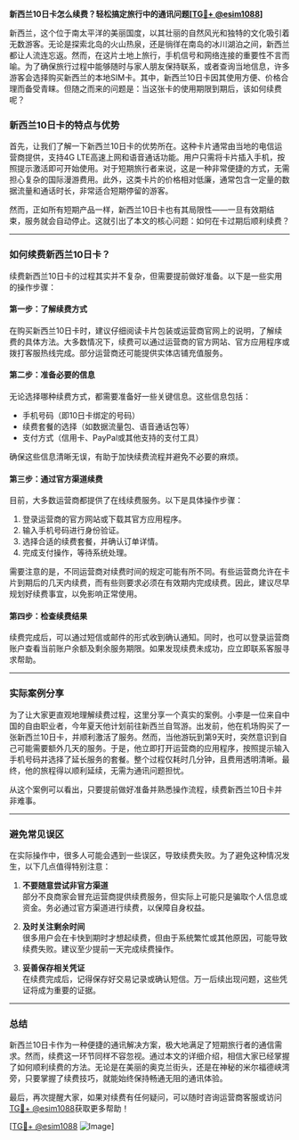 **新西兰10日卡怎么续费？轻松搞定旅行中的通讯问题[[TG💪+ @esim1088](https://t.me/s/esim1088)]**

新西兰，这个位于南太平洋的美丽国度，以其壮丽的自然风光和独特的文化吸引着无数游客。无论是探索北岛的火山热泉，还是徜徉在南岛的冰川湖泊之间，新西兰都让人流连忘返。然而，在这片土地上旅行，手机信号和网络连接的重要性不言而喻。为了确保旅行过程中能够随时与家人朋友保持联系，或者查询当地信息，许多游客会选择购买新西兰的本地SIM卡。其中，新西兰10日卡因其使用方便、价格合理而备受青睐。但随之而来的问题是：当这张卡的使用期限到期后，该如何续费呢？

### 新西兰10日卡的特点与优势

首先，让我们了解一下新西兰10日卡的优势所在。这种卡片通常由当地的电信运营商提供，支持4G LTE高速上网和语音通话功能。用户只需将卡片插入手机，按照提示激活即可开始使用。对于短期旅行者来说，这是一种非常便捷的方式，无需担心复杂的国际漫游费用。此外，这类卡片的价格相对低廉，通常包含一定量的数据流量和通话时长，非常适合短期停留的游客。

然而，正如所有短期产品一样，新西兰10日卡也有其局限性——一旦有效期结束，服务就会自动停止。这就引出了本文的核心问题：如何在卡过期后顺利续费？

---

### 如何续费新西兰10日卡？

续费新西兰10日卡的过程其实并不复杂，但需要提前做好准备。以下是一些实用的操作步骤：

#### **第一步：了解续费方式**
在购买新西兰10日卡时，建议仔细阅读卡片包装或运营商官网上的说明，了解续费的具体方法。大多数情况下，续费可以通过运营商的官方网站、官方应用程序或拨打客服热线完成。部分运营商还可能提供实体店铺充值服务。

#### **第二步：准备必要的信息**
无论选择哪种续费方式，都需要准备好一些关键信息。这些信息包括：
- 手机号码（即10日卡绑定的号码）
- 续费套餐的选择（如数据流量包、语音通话包等）
- 支付方式（信用卡、PayPal或其他支持的支付工具）

确保这些信息清晰无误，有助于加快续费流程并避免不必要的麻烦。

#### **第三步：通过官方渠道续费**
目前，大多数运营商都提供了在线续费服务。以下是具体操作步骤：
1. 登录运营商的官方网站或下载其官方应用程序。
2. 输入手机号码进行身份验证。
3. 选择合适的续费套餐，并确认订单详情。
4. 完成支付操作，等待系统处理。

需要注意的是，不同运营商对续费时间的规定可能有所不同。有些运营商允许在卡片到期后的几天内续费，而有些则要求必须在有效期内完成续费。因此，建议尽早规划好续费事宜，以免影响正常使用。

#### **第四步：检查续费结果**
续费完成后，可以通过短信或邮件的形式收到确认通知。同时，也可以登录运营商账户查看当前账户余额及剩余服务期限。如果发现续费未成功，应立即联系客服寻求帮助。

---

### 实际案例分享

为了让大家更直观地理解续费过程，这里分享一个真实的案例。小李是一位来自中国的自由职业者，今年夏天他计划前往新西兰自驾游。出发前，他在机场购买了一张新西兰10日卡，并顺利激活了服务。然而，当他游玩到第9天时，突然意识到自己可能需要额外几天的服务。于是，他立即打开运营商的应用程序，按照提示输入手机号码并选择了延长服务的套餐。整个过程仅耗时几分钟，且费用透明清晰。最终，他的旅程得以顺利延续，无需为通讯问题担忧。

从这个案例可以看出，只要提前做好准备并熟悉操作流程，续费新西兰10日卡并非难事。

---

### 避免常见误区

在实际操作中，很多人可能会遇到一些误区，导致续费失败。为了避免这种情况发生，以下几点值得特别注意：

1. **不要随意尝试非官方渠道**  
   部分不良商家会冒充运营商提供续费服务，但实际上可能只是骗取个人信息或资金。务必通过官方渠道进行续费，以保障自身权益。

2. **及时关注剩余时间**  
   很多用户会在卡快到期时才想起续费，但由于系统繁忙或其他原因，可能导致续费失败。建议至少提前一天完成续费操作。

3. **妥善保存相关凭证**  
   在续费完成后，记得保存好交易记录或确认短信。万一后续出现问题，这些凭证将成为重要的证据。

---

### 总结

新西兰10日卡作为一种便捷的通讯解决方案，极大地满足了短期旅行者的通信需求。然而，续费这一环节同样不容忽视。通过本文的详细介绍，相信大家已经掌握了如何顺利续费的方法。无论是在美丽的奥克兰街头，还是在神秘的米尔福德峡湾旁，只要掌握了续费技巧，就能始终保持畅通无阻的通讯体验。

最后，再次提醒大家，如果对续费有任何疑问，可以随时咨询运营商客服或访问[TG💪+ @esim1088](https://t.me/s/esim1088)获取更多帮助！

[[TG💪+ @esim1088](https://t.me/s/esim1088) ![Image](https://i.postimg.cc/4NQfJmqS/Snipaste-2025-05-13-00-14-12.png)]
